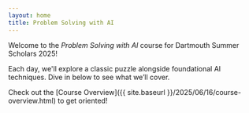```yaml
---
layout: home
title: Problem Solving with AI
---
```


Welcome to the *Problem Solving with AI* course for Dartmouth Summer Scholars 2025!

Each day, we'll explore a classic puzzle alongside foundational AI techniques. Dive in below to see what we’ll cover.

Check out the [Course Overview]({{ site.baseurl }}/2025/06/16/course-overview.html) to get oriented!
